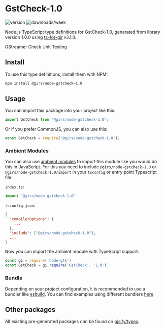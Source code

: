 
# GstCheck-1.0

![version](https://img.shields.io/npm/v/@girs/node-gstcheck-1.0)
![downloads/week](https://img.shields.io/npm/dw/@girs/node-gstcheck-1.0)


Node.js TypeScript type definitions for GstCheck-1.0, generated from library version 1.0.0 using [ts-for-gir](https://github.com/gjsify/ts-for-gir) v3.1.0.

GStreamer Check Unit Testing

## Install

To use this type definitions, install them with NPM:
```bash
npm install @girs/node-gstcheck-1.0
```

## Usage

You can import this package into your project like this:
```ts
import GstCheck from '@girs/node-gstcheck-1.0';
```

Or if you prefer CommonJS, you can also use this:
```ts
const GstCheck = require('@girs/node-gstcheck-1.0');
```

### Ambient Modules

You can also use [ambient modules](https://github.com/gjsify/ts-for-gir/tree/main/packages/cli#ambient-modules) to import this module like you would do this in JavaScript.
For this you need to include `@girs/node-gstcheck-1.0` or `@girs/node-gstcheck-1.0/import` in your `tsconfig` or entry point Typescript file:

`index.ts`:
```ts
import '@girs/node-gstcheck-1.0'
```

`tsconfig.json`:
```json
{
  "compilerOptions": {
    ...
  },
  "include": ["@girs/node-gstcheck-1.0"],
  ...
}
```

Now you can import the ambient module with TypeScript support: 

```ts
const gi = require('node-gtk')
const GstCheck = gi.require('GstCheck', '1.0')
```


### Bundle

Depending on your project configuration, it is recommended to use a bundler like [esbuild](https://esbuild.github.io/). You can find examples using different bundlers [here](https://github.com/gjsify/ts-for-gir/tree/main/examples).

## Other packages

All existing pre-generated packages can be found on [gjsify/types](https://github.com/gjsify/types).

